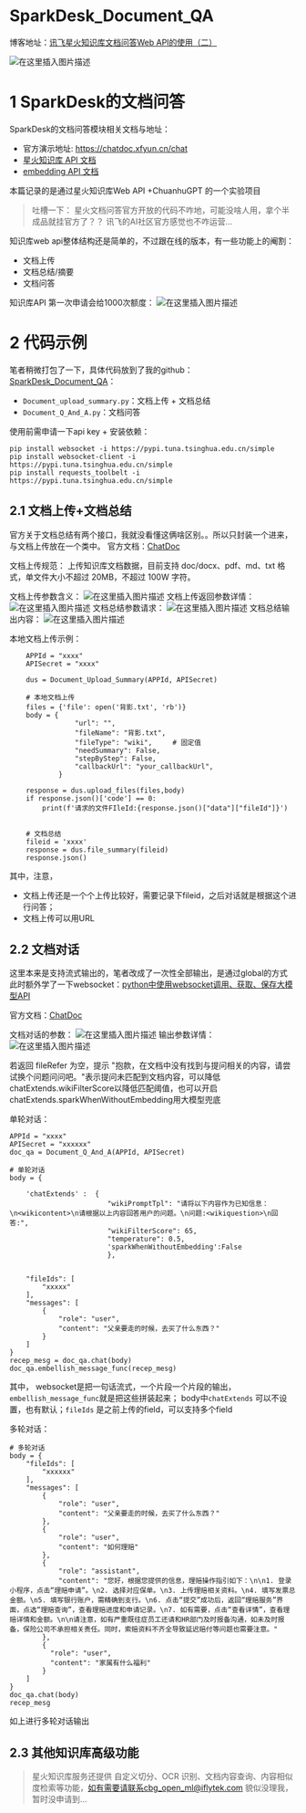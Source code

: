 # SparkDesk_Document_QA

博客地址：[讯飞星火知识库文档问答Web API的使用（二）](https://blog.csdn.net/sinat_26917383/article/details/134599259)

![在这里插入图片描述]([https://img-blog.csdnimg.cn/fbf1b051b1c94f7ab205e9da1989c280.png](https://github.com/mattzheng/SparkDesk_Document_QA/blob/main/sparkdesk.png))

# 1 SparkDesk的文档问答
SparkDesk的文档问答模块相关文档与地址：
- 官方演示地址: https://chatdoc.xfyun.cn/chat
- [星火知识库 API 文档](https://www.xfyun.cn/doc/spark/ChatDoc-API.html#%E4%B8%80%E3%80%81%E6%9C%8D%E5%8A%A1%E4%BB%8B%E7%BB%8D)
- [embedding API 文档](https://www.xfyun.cn/doc/spark/Embedding_new_api.html#_1-%E6%9C%8D%E5%8A%A1%E6%8F%8F%E8%BF%B0)

本篇记录的是通过星火知识库Web API +ChuanhuGPT 的一个实验项目

> 吐槽一下：
星火文档问答官方开放的代码不咋地，可能没啥人用，拿个半成品就挂官方了？？ 讯飞的AI社区官方感觉也不咋运营...

知识库web api整体结构还是简单的，不过跟在线的版本，有一些功能上的阉割：
- 文档上传
- 文档总结/摘要
- 文档问答



知识库API 第一次申请会给1000次额度：
![在这里插入图片描述](https://img-blog.csdnimg.cn/fbf1b051b1c94f7ab205e9da1989c280.png)
# 2 代码示例



笔者稍微打包了一下，具体代码放到了我的github：[SparkDesk_Document_QA](https://github.com/mattzheng/SparkDesk_Document_QA)：
- `Document_upload_summary.py`：文档上传 + 文档总结
- `Document_Q_And_A.py`：文档问答

使用前需申请一下api key + 安装依赖：
```
pip install websocket -i https://pypi.tuna.tsinghua.edu.cn/simple
pip install websocket-client -i https://pypi.tuna.tsinghua.edu.cn/simple
pip install requests_toolbelt -i https://pypi.tuna.tsinghua.edu.cn/simple

```


## 2.1 文档上传+文档总结

官方关于文档总结有两个接口，我就没看懂这俩啥区别。。所以只封装一个进来，与文档上传放在一个类中。
官方文档：[ChatDoc](https://www.xfyun.cn/doc/spark/ChatDoc-API.html#%E4%B8%89%E3%80%81%E6%8E%A5%E5%8F%A3%E5%88%97%E8%A1%A8) 

文档上传规范：
上传知识库文档数据，目前支持 doc/docx、pdf、md、txt 格式，单文件大小不超过 20MB，不超过 100W 字符。

文档上传参数含义：
![在这里插入图片描述](https://img-blog.csdnimg.cn/0d39c6bc36e14c8eabb13ad99f45d491.png)
文档上传返回参数详情：
![在这里插入图片描述](https://img-blog.csdnimg.cn/26d4b17fff284faba2140428de3d299a.png)
文档总结参数请求：
![在这里插入图片描述](https://img-blog.csdnimg.cn/8417791fa08c4089acd89f5385f96b49.png)
文档总结输出内容：
![在这里插入图片描述](https://img-blog.csdnimg.cn/ba096948dfb64e9cac64044cf2002c44.png)



本地文档上传示例：

```
    APPId = "xxxx"
    APISecret = "xxxx"
    
    dus = Document_Upload_Summary(APPId, APISecret)
    
    # 本地文档上传
    files = {'file': open('背影.txt', 'rb')}
    body = {
                "url": "",
                "fileName": "背影.txt",
                "fileType": "wiki",     # 固定值
                "needSummary": False,
                "stepByStep": False,
                "callbackUrl": "your_callbackUrl",
            }
    
    response = dus.upload_files(files,body)
    if response.json()['code'] == 0:
        print(f'请求的文件FIleId:{response.json()["data"]["fileId"]}')
    
    
    # 文档总结
    fileid = 'xxxx'
    response = dus.file_summary(fileid)
    response.json()
```
其中，注意，
- 文档上传还是一个个上传比较好，需要记录下fileid，之后对话就是根据这个进行问答；
- 文档上传可以用URL



## 2.2 文档对话
这里本来是支持流式输出的，笔者改成了一次性全部输出，是通过global的方式
此时额外学了一下websocket：[python中使用websocket调用、获取、保存大模型API](https://blog.csdn.net/sinat_26917383/article/details/134124585)

官方文档：[ChatDoc](https://www.xfyun.cn/doc/spark/ChatDoc-API.html#%E4%B8%89%E3%80%81%E6%8E%A5%E5%8F%A3%E5%88%97%E8%A1%A8) 

文档对话的参数：
![在这里插入图片描述](https://img-blog.csdnimg.cn/89f72c4f3a3c46788dc8f6ab5b54d0b1.png)
输出参数详情：
![在这里插入图片描述](https://img-blog.csdnimg.cn/834a0c54ffcf43adafb315a44f1662d6.png)

若返回 fileRefer 为空，提示 "抱款，在文档中没有找到与提问相关的内容，请尝试换个问题问问吧。"表示提问未匹配到文档内容，可以降低chatExtends.wikiFilterScore以降低匹配阈值，也可以开启chatExtends.sparkWhenWithoutEmbedding用大模型兜底



单轮对话：
```
APPId = "xxxx"
APISecret = "xxxxxx"
doc_qa = Document_Q_And_A(APPId, APISecret)

# 单轮对话
body = {
    
    'chatExtends' :  {
                        "wikiPromptTpl": "请将以下内容作为已知信息：\n<wikicontent>\n请根据以上内容回答用户的问题。\n问题:<wikiquestion>\n回答:",
                        "wikiFilterScore": 65,
                        "temperature": 0.5,
                        'sparkWhenWithoutEmbedding':False
                        },
    
    
    "fileIds": [
        "xxxxx"
    ],
    "messages": [
        {
            "role": "user",
            "content": "父亲要走的时候，去买了什么东西？"
        }
    ]
}
recep_mesg = doc_qa.chat(body)
doc_qa.embellish_message_func(recep_mesg)
```
其中，
websocket是把一句话流式，一个片段一个片段的输出，`embellish_message_func`就是把这些拼装起来；
body中`chatExtends` 可以不设置，也有默认；`fileIds` 是之前上传的field，可以支持多个field




多轮对话：
```
# 多轮对话
body = {
    "fileIds": [
        "xxxxxx"
    ],
    "messages": [
        {
            "role": "user",
            "content": "父亲要走的时候，去买了什么东西？"
        },
        {
            "role": "user",
            "content": "如何理赔"
        },
        {
            "role": "assistant",
            "content": "您好，根据您提供的信息，理赔操作指引如下：\n\n1. 登录小程序，点击“理赔申请”。\n2. 选择对应保单。\n3. 上传理赔相关资料。\n4. 填写发票总金额。\n5. 填写银行账户，需精确到支行。\n6. 点击“提交”成功后，返回“理赔服务”界面，点选“理赔查询”，查看理赔进度和申请记录。\n7. 如有需要，点击“查看详情”，查看理赔详情和金额。\n\n请注意，如有严重既往症员工还请和HR部门及时报备沟通，如未及时报备，保险公司不承担相关责任。同时，索赔资料不齐全导致延迟赔付等问题也需要注意。"
        },
        {
          "role": "user",
          "content": "家属有什么福利"
        }
    ]
}
doc_qa.chat(body)
recep_mesg
```
如上进行多轮对话输出



## 2.3 其他知识库高级功能
> 星火知识库服务还提供 自定义切分、OCR 识别、文档内容查询、内容相似度检索等功能，如有需要请联系cbg_open_ml@iflytek.com
貌似没理我，暂时没申请到...
